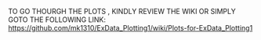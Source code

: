 TO GO THOURGH THE PLOTS , KINDLY REVIEW THE WIKI
OR SIMPLY GOTO THE FOLLOWING LINK: https://github.com/mk1310/ExData_Plotting1/wiki/Plots-for-ExData_Plotting1

